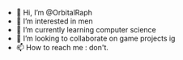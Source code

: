 - 👋 Hi, I’m @OrbitalRaph
- 👀 I’m interested in men
- 🌱 I’m currently learning computer science
- 💞️ I’m looking to collaborate on game projects ig
- 📫 How to reach me : don't.

<!---
OrbitalRaph/OrbitalRaph is a ✨ special ✨ repository because its `README.md` (this file) appears on your GitHub profile.
You can click the Preview link to take a look at your changes.
--->
